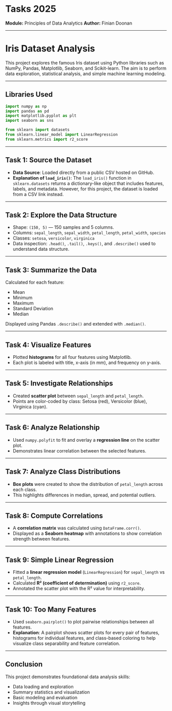 # Tasks 2025 
**Module:**  Principles of Data Analytics
**Author:** Finian Doonan  


---
# Iris Dataset Analysis

This project explores the famous Iris dataset using Python libraries such as NumPy, Pandas, Matplotlib, Seaborn, and Scikit-learn. The aim is to perform data exploration, statistical analysis, and simple machine learning modeling.

---

## Libraries Used

```python
import numpy as np
import pandas as pd
import matplotlib.pyplot as plt
import seaborn as sns

from sklearn import datasets
from sklearn.linear_model import LinearRegression
from sklearn.metrics import r2_score
```

---

## Task 1: Source the Dataset

- **Data Source**: Loaded directly from a public CSV hosted on GitHub.
- **Explanation of `load_iris()`**: The `load_iris()` function in `sklearn.datasets` returns a dictionary-like object that includes features, labels, and metadata. However, for this project, the dataset is loaded from a CSV link instead.

---

## Task 2: Explore the Data Structure

- Shape: `(150, 5)` — 150 samples and 5 columns.
- Columns: `sepal_length`, `sepal_width`, `petal_length`, `petal_width`, `species`
- Classes: `setosa`, `versicolor`, `virginica`
- Data inspection: `.head()`, `.tail()`, `.keys()`, and `.describe()` used to understand data structure.

---

## Task 3: Summarize the Data

Calculated for each feature:
- Mean
- Minimum
- Maximum
- Standard Deviation
- Median

Displayed using Pandas `.describe()` and extended with `.median()`.

---

## Task 4: Visualize Features

- Plotted **histograms** for all four features using Matplotlib.
- Each plot is labeled with title, x-axis (in mm), and frequency on y-axis.

---

## Task 5: Investigate Relationships

- Created **scatter plot** between `sepal_length` and `petal_length`.
- Points are color-coded by class: Setosa (red), Versicolor (blue), Virginica (cyan).

---

## Task 6: Analyze Relationship

- Used `numpy.polyfit` to fit and overlay a **regression line** on the scatter plot.
- Demonstrates linear correlation between the selected features.

---

## Task 7: Analyze Class Distributions

- **Box plots** were created to show the distribution of `petal_length` across each class.
- This highlights differences in median, spread, and potential outliers.

---

##  Task 8: Compute Correlations

- A **correlation matrix** was calculated using `DataFrame.corr()`.
- Displayed as a **Seaborn heatmap** with annotations to show correlation strength between features.

---

## Task 9: Simple Linear Regression

- Fitted a **linear regression model** (`LinearRegression`) for `sepal_length` vs `petal_length`.
- Calculated **R² (coefficient of determination)** using `r2_score`.
- Annotated the scatter plot with the R² value for interpretability.

---

## Task 10: Too Many Features

- Used `seaborn.pairplot()` to plot pairwise relationships between all features.
- **Explanation**: A pairplot shows scatter plots for every pair of features, histograms for individual features, and class-based coloring to help visualize class separability and feature correlation.

---

## Conclusion

This project demonstrates foundational data analysis skills:
- Data loading and exploration
- Summary statistics and visualization
- Basic modeling and evaluation
- Insights through visual storytelling
